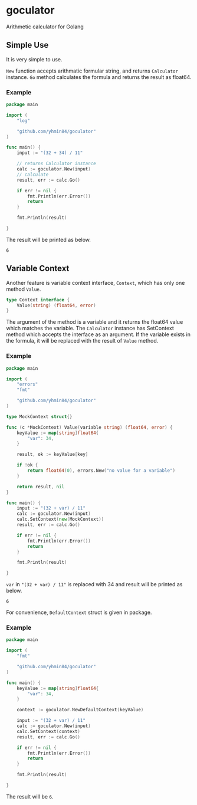 # goculator

Arithmetic calculator for Golang

## Simple Use

It is very simple to use. 

``New`` function accepts arithmatic formular string, and returns ``Calculator`` instance. ``Go`` method calculates the formula and returns the result as float64.

### Example
```go
package main

import (
	"log"

	"github.com/yhmin84/goculator"
)

func main() {
    input := "(32 + 34) / 11"

	// returns Calculator instance
    calc := goculator.New(input)
	// calculate
    result, err := calc.Go()

    if err != nil {
        fmt.Println(err.Error())
        return
    }

    fmt.Println(result)

}
```

The result will be printed as below.

```
6
```

## Variable Context

Another feature is variable context interface, ``Context``, which has only one method ``Value``.

```go
type Context interface {
	Value(string) (float64, error)
}
```

The argument of the method is a variable and it returns the float64 value which matches the variable. The ``Calculator`` instance has SetContext method which accepts the interface as an argument. If the variable exists in the formula, it will be replaced with the result of ``Value`` method.

### Example
```go
package main 

import (
    "errors"
    "fmt"

    "github.com/yhmin84/goculator"
)

type MockContext struct{}

func (c *MockContext) Value(variable string) (float64, error) {
    keyValue := map[string]float64{
        "var": 34,
    }

    result, ok := keyValue[key]

    if !ok {
        return float64(0), errors.New("no value for a variable")
    }

    return result, nil
}

func main() {
    input := "(32 + var) / 11"
    calc := goculator.New(input)
    calc.SetContext(new(MockContext))
    result, err := calc.Go()

    if err != nil {
        fmt.Println(err.Error())
        return
    }

    fmt.Println(result)

}
```

``var`` in ``"(32 + var) / 11"`` is replaced with 34 and result will be printed as below.

```
6
```

For convenience, ``DefaultContext`` struct is given in package.

### Example
```go
package main

import (
    "fmt"

    "github.com/yhmin84/goculator"
)

func main() {
    keyValue := map[string]float64{
        "var": 34,
    }

    context := goculator.NewDefaultContext(keyValue)

    input := "(32 + var) / 11"
    calc := goculator.New(input)
    calc.SetContext(context)
    result, err := calc.Go()

    if err != nil {
        fmt.Println(err.Error())
        return
    }

    fmt.Println(result)

}
```

The result will be ``6``.
